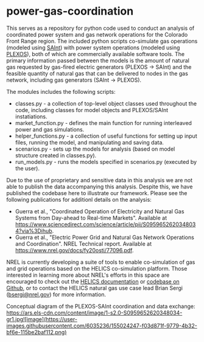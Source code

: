 # power-gas-coordination
This serves as a repository for python code used to conduct an analysis of coordinated power system and gas network operations for the Colorado Front Range region. The included python scripts co-simulate gas operations (modeled using [SAInt](https://encoord.com)) with power system operations (modeled using [PLEXOS](https://energyexemplar.com/solutions/plexos/)), both of which are commercially available software tools. The primary information passed between the models is the amount of natural gas requested by gas-fired electric generators (PLEXOS -> SAInt) and the feasible quantity of natural gas that can be delivered to nodes in the gas network, including gas generators (SAInt -> PLEXOS). 

The modules includes the following scripts:

- classes.py - a collection of top-level object classes used throughout the code, including classes for model objects and PLEXOS/SAInt instatiations.
- market_function.py - defines the main function for running interleaved power and gas simulations.
- helper_functions.py - a collection of useful functions for setting up input files, running the model, and manipulating and saving data.
- scenarios.py - sets up the models for analysis (based on model structure created in classes.py).
- run_models.py - runs the models specified in scenarios.py (executed by the user).

Due to the use of proprietary and sensitive data in this analysis we are not able to publish the data accompanying this analysis. Despite this, we have published the codebase here to illustrate our framework. Please see the following publications for additionl details on the analysis:
- Guerra et al., "Coordinated Operation of Electricity and Natural Gas Systems from Day-ahead to Real-time Markets". Available at https://www.sciencedirect.com/science/article/pii/S0959652620348034?via%3Dihub. 
- Guerra et al., "Electric Power Grid and Natural Gas Network Operations and Coordination". NREL Technical report. Available at https://www.nrel.gov/docs/fy20osti/77096.pdf.

NREL is currently developing a suite of tools to enable co-simulation of gas and grid operations based on the HELICS co-simulation platform. Those interested in learning more about NREL's efforts in this space are encouraged to check out the [HELICS documentation](https://docs.helics.org/en/latest/) or [codebase on Github](https://github.com/GMLC-TDC/HELICS), or to contact the HELICS natural gas use case lead Brian Sergi (bsergi@nrel.gov) for more information.  

Conceptual diagram of the PLEXOS-SAInt coordination and data exchange:
https://ars.els-cdn.com/content/image/1-s2.0-S0959652620348034-gr1.jpg![image](https://user-images.githubusercontent.com/6035236/155024247-f03d871f-9779-4b32-bf6e-115be2baf112.png)
